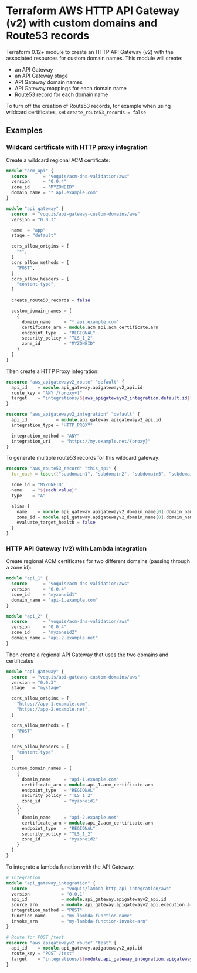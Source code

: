 # Terraform AWS HTTP API Gateway (v2) with custom domains and Route53 records
Terraform 0.12+ module to create an HTTP API Gateway (v2) with the associated resources for custom domain names.  This module will create:
- an API Gateway
- an API Gateway stage
- API Gateway domain names
- API Gateway mappings for each domain name
- Route53 record for each domain name

To turn off the creation of Route53 records, for example when using wildcard certificates, set `create_route53_records = false`

## Examples
### Wildcard certificate with HTTP proxy integration
Create a wildcard regional ACM certificate:
```terraform
module "acm_api" {
  source      = "voquis/acm-dns-validation/aws"
  version     = "0.0.4"
  zone_id     = "MYZONEID"
  domain_name = "*.api.example.com"
}
```

```terraform
module "api_gateway" {
  source  = "voquis/api-gateway-custom-domains/aws"
  version = "0.0.3"

  name  = "app"
  stage = "default"

  cors_allow_origins = [
    "*",
  ]
  cors_allow_methods = [
    "POST",
  ]
  cors_allow_headers = [
    "content-type",
  ]

  create_route53_records = false

  custom_domain_names = [
    {
      domain_name     = "*.api.example.com"
      certificate_arn = module.acm_api.acm_certificate.arn
      endpoint_type   = "REGIONAL"
      security_policy = "TLS_1_2"
      zone_id         = "MYZONEID"
    }
  ]
}
```

Then create a HTTP Proxy integration:
```terraform
resource "aws_apigatewayv2_route" "default" {
  api_id    = module.api_gateway.apigatewayv2_api.id
  route_key = "ANY /{proxy+}"
  target    = "integrations/${aws_apigatewayv2_integration.default.id}"
}

resource "aws_apigatewayv2_integration" "default" {
  api_id           = module.api_gateway.apigatewayv2_api.id
  integration_type = "HTTP_PROXY"

  integration_method = "ANY"
  integration_uri    = "https://my.example.net/{proxy}"
}
```

To generate multiple route53 records for this wildcard gateway:
```terraform
resource "aws_route53_record" "this_api" {
  for_each = toset(["subdomain1", "subdomain2", "subdomain3", "subdomain4"])

  zone_id = "MYZONEID"
  name    = "${each.value}"
  type    = "A"

  alias {
    name    = module.api_gateway.apigatewayv2_domain_name[0].domain_name_configuration[0].target_domain_name
    zone_id = module.api_gateway.apigatewayv2_domain_name[0].domain_name_configuration[0].hosted_zone_id
    evaluate_target_health = false
  }
}
```

### HTTP API Gateway (v2) with Lambda integration

Create regional ACM certificates for two different domains (passing through a zone id):
```terraform
module "api_1" {
  source      = "voquis/acm-dns-validation/aws"
  version     = "0.0.4"
  zone_id     = "myzoneid1"
  domain_name = "api-1.example.com"
}

module "api_2" {
  source      = "voquis/acm-dns-validation/aws"
  version     = "0.0.4"
  zone_id     = "myzoneid2"
  domain_name = "api-2.example.net"
}
```

Then create a regional API Gateway that uses the two domains and certificates
```terraform
module "api_gateway" {
  source  = "voquis/api-gateway-custom-domains/aws"
  version = "0.0.3"
  stage   = "mystage"

  cors_allow_origins = [
    "https://app-1.example.com",
    "https://app-2.example.net",
  ]

  cors_allow_methods = [
    "POST"
  ]

  cors_allow_headers = [
    "content-type"
  ]

  custom_domain_names = [
    {
      domain_name     = "api-1.example.com"
      certificate_arn = module.api_1.acm_certificate.arn
      endpoint_type   = "REGIONAL"
      security_policy = "TLS_1_2"
      zone_id         = "myzoneid1"
    },
    {
      domain_name     = "api-2.example.net"
      certificate_arn = module.api_2.acm_certificate.arn
      endpoint_type   = "REGIONAL"
      security_policy = "TLS_1_2"
      zone_id         = "myzoneid2"
    }
  ]
}
```

To integrate a lambda function with the API Gateway:
```terraform
# Integration
module "api_gateway_integration" {
  source             = "voquis/lambda-http-api-integration/aws"
  version            = "0.0.1"
  api_id             = module.api_gateway.apigatewayv2_api.id
  source_arn         = module.api_gateway.apigatewayv2_api.execution_arn
  integration_method = "POST"
  function_name      = "my-lambda-function-name"
  invoke_arn         = "my-lambda-function-invoke-arn"
}

# Route for POST /test
resource "aws_apigatewayv2_route" "test" {
  api_id    = module.api_gateway.apigatewayv2_api.id
  route_key = "POST /test"
  target    = "integrations/${module.api_gateway_integration.apigatewayv2_integration.id}"
}
```
